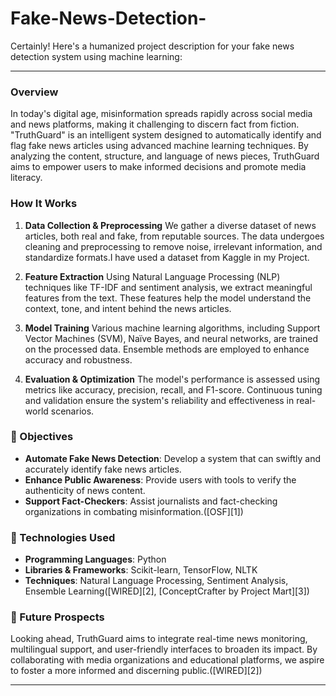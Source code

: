 # Fake-News-Detection-
Certainly! Here's a humanized project description for your fake news detection system using machine learning:

---
###  Overview

In today's digital age, misinformation spreads rapidly across social media and news platforms, making it challenging to discern fact from fiction. "TruthGuard" is an intelligent system designed to automatically identify and flag fake news articles using advanced machine learning techniques. By analyzing the content, structure, and language of news pieces, TruthGuard aims to empower users to make informed decisions and promote media literacy.

###  How It Works

1. **Data Collection & Preprocessing**
   We gather a diverse dataset of news articles, both real and fake, from reputable sources. The data undergoes cleaning and preprocessing to remove noise, irrelevant information, and standardize formats.I have used a dataset from Kaggle in my Project.

2. **Feature Extraction**
   Using Natural Language Processing (NLP) techniques like TF-IDF and sentiment analysis, we extract meaningful features from the text. These features help the model understand the context, tone, and intent behind the news articles.

3. **Model Training**
   Various machine learning algorithms, including Support Vector Machines (SVM), Naïve Bayes, and neural networks, are trained on the processed data. Ensemble methods are employed to enhance accuracy and robustness.

4. **Evaluation & Optimization**
   The model's performance is assessed using metrics like accuracy, precision, recall, and F1-score. Continuous tuning and validation ensure the system's reliability and effectiveness in real-world scenarios.

### 🎯 Objectives

* **Automate Fake News Detection**: Develop a system that can swiftly and accurately identify fake news articles.
* **Enhance Public Awareness**: Provide users with tools to verify the authenticity of news content.
* **Support Fact-Checkers**: Assist journalists and fact-checking organizations in combating misinformation.([OSF][1])

### 🔧 Technologies Used

* **Programming Languages**: Python
* **Libraries & Frameworks**: Scikit-learn, TensorFlow, NLTK
* **Techniques**: Natural Language Processing, Sentiment Analysis, Ensemble Learning([WIRED][2], [ConceptCrafter by Project Mart][3])

### 🚀 Future Prospects

Looking ahead, TruthGuard aims to integrate real-time news monitoring, multilingual support, and user-friendly interfaces to broaden its impact. By collaborating with media organizations and educational platforms, we aspire to foster a more informed and discerning public.([WIRED][2])

---
